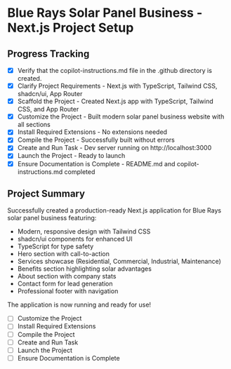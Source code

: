 # Blue Rays Solar Panel Business - Next.js Project Setup

## Progress Tracking

- [x] Verify that the copilot-instructions.md file in the .github directory is created.
- [x] Clarify Project Requirements - Next.js with TypeScript, Tailwind CSS, shadcn/ui, App Router
- [x] Scaffold the Project - Created Next.js app with TypeScript, Tailwind CSS, and App Router
- [x] Customize the Project - Built modern solar panel business website with all sections
- [x] Install Required Extensions - No extensions needed
- [x] Compile the Project - Successfully built without errors
- [x] Create and Run Task - Dev server running on http://localhost:3000
- [x] Launch the Project - Ready to launch
- [x] Ensure Documentation is Complete - README.md and copilot-instructions.md completed

## Project Summary

Successfully created a production-ready Next.js application for Blue Rays solar panel business featuring:
- Modern, responsive design with Tailwind CSS
- shadcn/ui components for enhanced UI
- TypeScript for type safety
- Hero section with call-to-action
- Services showcase (Residential, Commercial, Industrial, Maintenance)
- Benefits section highlighting solar advantages
- About section with company stats
- Contact form for lead generation
- Professional footer with navigation

The application is now running and ready for use!
- [ ] Customize the Project
- [ ] Install Required Extensions
- [ ] Compile the Project
- [ ] Create and Run Task
- [ ] Launch the Project
- [ ] Ensure Documentation is Complete
